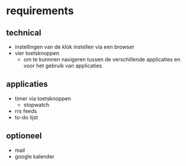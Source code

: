 # requirements
## technical 
- instellingen van de klok instellen via een browser
- vier toetsknoppen
	- om te kunnnen navigeren tussen de verschillende applicaties en voor het gebruik van applicaties

## applicaties
- timer via toetsknoppen
	- stopwatch
- rrs feeds
- to-do lijst

## optioneel
- mail
- google kalender

